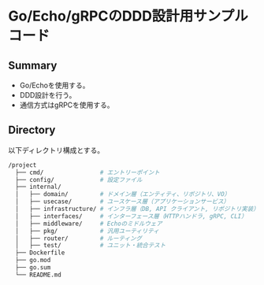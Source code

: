 # Go/Echo/gRPCのDDD設計用サンプルコード

## Summary

- Go/Echoを使用する。
- DDD設計を行う。
- 通信方式はgRPCを使用する。

## Directory

以下ディレクトリ構成とする。

```bash
/project
  ├── cmd/                # エントリーポイント
  ├── config/             # 設定ファイル
  ├── internal/
  │   ├── domain/         # ドメイン層（エンティティ、リポジトリ、VO）
  │   ├── usecase/        # ユースケース層（アプリケーションサービス）
  │   ├── infrastructure/ # インフラ層（DB, API クライアント, リポジトリ実装）
  │   ├── interfaces/     # インターフェース層（HTTPハンドラ, gRPC, CLI）
  │   ├── middleware/     # Echoのミドルウェア
  │   ├── pkg/            # 汎用ユーティリティ
  │   ├── router/         # ルーティング
  │   ├── test/           # ユニット・統合テスト
  ├── Dockerfile
  ├── go.mod
  ├── go.sum
  └── README.md
```
